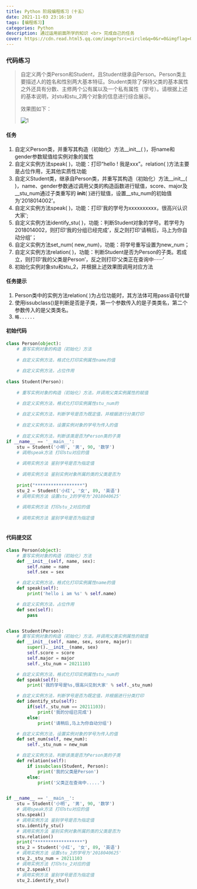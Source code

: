 ```yaml
---
title: Python 阶段编程练习（十五）
date: 2021-11-03 23:16:10
tags: [编程练习]
categories: Python
description: 通过运用前面所学的知识 <br> 完成自己的任务
cover: https://cdn.read.html5.qq.com/image?src=circle&q=0&r=0&imgflag=0&cdn_cache=1800&w=0&h=0&imageUrl=https://learnonly-7.oss-cn-qingdao.aliyuncs.com/2021-10-28/2.jpg
---
```


### 代码练习

> 自定义两个类Person和Student，且Student继承自Person。Person类主要描述人的姓名和性别两大基本特征。Student类除了保持父类的基本属性之外还具有分数、主修两个公有属以及一个私有属性（学号）。请根据上述的基本说明，对stu和stu_2两个对象的信息进行综合展示。
>
> 效果图如下：
>
> ![1](https://cdn.read.html5.qq.com/image?src=circle&q=0&r=0&imgflag=0&cdn_cache=1800&w=0&h=0&imageUrl=https://learnonly-7.oss-cn-qingdao.aliyuncs.com/2021-11-3/1.jpg)

#### 任务

1. 自定义Person类，并重写其构造（初始化）方法__init__( )，将name和gender参数赋值给实例对象的属性
2. 自定义实例方法speak( )，功能：打印“hello ! 我是xxx”。relation( )方法主要是占位作用，无其他实质性功能
3. 自定义Student类，继承自Person类，并重写其构造（初始化）方法__init__( )，name、gender参数通过调用父类的构造函数进行赋值，score、major及__stu_num通过子类重写的 __init__( )进行赋值，设置__stu_num的初始值为'2018014002'。
4. 自定义实例方法speak( )，功能：打印'我的学号为xxxxxxxxxx，很高兴认识大家';
5. 自定义实例方法identify_stu( )，功能：判断Student对象的学号。若学号为2018014002，则打印‘我的分组已经完成’，反之则打印‘请稍后，马上为你自动分组’；
6. 自定义实例方法set_num( new_num)，功能：将学号重写设置为new_num；
7. 自定义实例方法relation( )，功能：判断Student是否为Person的子类。若成立，则打印‘我的父类是Person’，反之则打印‘父类正在查询中······’
8. 初始化实例对象stu和stu_2，并根据上述效果图调用对应方法

#### 任务提示

1. Person类中的实例方法relation( )为占位功能时，其方法体可用pass语句代替
2. 使用issubclass()是判断是否是子类，第一个参数传入的是子类类名，第二个参数传入的是父类类名。
3. `略......`

#### 初始代码

```python
class Person(object):
	# 重写实例对象的构造（初始化）方法
    
	# 自定义实例方法，格式化打印实例属性name的值
    
	# 自定义实例方法，占位作用
    
class Student(Person):
    
	# 重写实例对象的构造（初始化）方法，并调用父类实例属性的赋值

	# 自定义实例方法，格式化打印实例属性stu_num的
    
	# 自定义实例方法，判断学号是否为既定值，并根据进行分类打印
    
	# 自定义实例方法，设置实例对象的学号为传入的值
    
	# 自定义实例方法，判断该类是否为Person类的子类
if __name__ == '__main__':
	stu = Student('小明', '男', 90, '数学')
	# 调用speak方法 打印stu对应的值
    
	# 调用实例方法 鉴别学号是否为指定值
    
	# 调用实例方法 鉴别实例对象所属的类的父类是否为
    
	print("******************")
	stu_2 = Student('小红', '女', 89, '英语')
	# 调用实例方法 设置stu_2的学号为'2018040625'
    
	# 调用实例方法 打印stu_2对应的值
    
	# 调用实例方法 鉴别学号是否为指定值
    
```

#### 代码提交区

```python
class Person(object):
    # 重写实例对象的构造（初始化）方法
    def __init__(self, name, sex):
        self.name = name
        self.sex = sex

    # 自定义实例方法，格式化打印实例属性name的值
    def speak(self):
        print('hello i am %s' % self.name)

    # 自定义实例方法，占位作用
    def sex(self):
        pass


class Student(Person):
    # 重写实例对象的构造（初始化）方法，并调用父类实例属性的赋值
    def __init__(self, name, sex, score, major):
        super().__init__(name, sex)
        self.score = score
        self.major = major
        self._stu_num = 20211103

    # 自定义实例方法，格式化打印实例属性stu_num的
    def speak(self):
        print('我的学号是%s,很高兴见到大家' % self._stu_num)

    # 自定义实例方法，判断学号是否为既定值，并根据进行分类打印
    def identify_stu(self):
        if(self._stu_num == 20211103):
            print('我的分组已完成')
        else:
            print('请稍后,马上为你自动分组')

    # 自定义实例方法，设置实例对象的学号为传入的值
    def set_num(self, new_num):
        self._stu_num = new_num

    # 自定义实例方法，判断该类是否为Person类的子类
    def relation(self):
        if issubclass(Student, Person):
            print('我的父类是Person')
        else:
            print('父类正在查询中.....')


if __name__ == '__main__':
    stu = Student('小明', '男', 90, '数学')
    # 调用speak方法 打印stu对应的值
    stu.speak()
    # 调用实例方法 鉴别学号是否为指定值
    stu.identify_stu()
    # 调用实例方法 鉴别实例对象所属的类的父类是否为
    stu.relation()
    print("******************")
    stu_2 = Student('小红', '女', 89, '英语')
    # 调用实例方法 设置stu_2的学号为'2018040625'
    stu_2._stu_num = 20211103
    # 调用实例方法 打印stu_2对应的值
    stu_2.speak()
    # 调用实例方法 鉴别学号是否为指定值
    stu_2.identify_stu()
```

